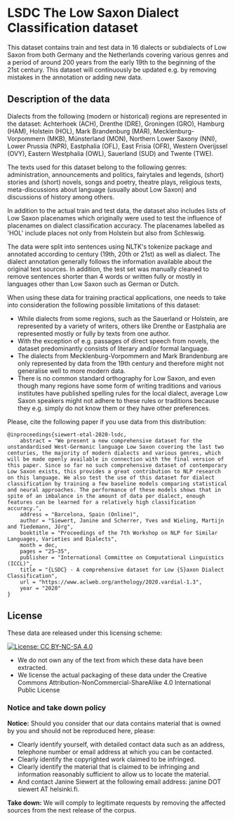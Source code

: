 # LSDC The Low Saxon Dialect Classification dataset

This dataset contains train and test data in 16 dialects or subdialects of Low Saxon from both Germany and the Netherlands covering various genres and a period of around 200 years from the early 19th to the beginning of the 21st century. This dataset will continuously be updated e.g. by removing mistakes in the annotation or adding new data. 

## Description of the data 

Dialects from the following (modern or historical) regions are represented in the dataset: Achterhoek (ACH), Drenthe (DRE), Groningen (GRO), Hamburg (HAM), Holstein (HOL), Mark Brandenburg (MAR), Mecklenburg-Vorpommern (MKB), Münsterland (MON), Northern Lower Saxony (NNI), Lower Prussia (NPR), Eastphalia (OFL), East Frisia (OFR), Western Overijssel (OVY), Eastern Westphalia (OWL), Sauerland (SUD) and Twente (TWE).

The texts used for this dataset belong to the following genres: administration, announcements and politics, fairytales and legends, (short) stories and (short) novels, songs and poetry, theatre plays, religious texts, meta-discussions about language (usually about Low Saxon) and discussions of history among others.

In addition to the actual train and test data, the dataset also includes lists of Low Saxon placenames which originally were used to test the influence of placenames on dialect classification accuracy. The placenames labelled as 'HOL' include places not only from Holstein but also from Schleswig.

The data were split into sentences using NLTK's tokenize package and annotated according to century (19th, 20th or 21st) as well as dialect. The dialect annotation generally follows the information available about the original text sources. In addition, the test set was manually cleaned to remove sentences shorter than 4 words or written fully or mostly in languages other than Low Saxon such as German or Dutch. 

When using these data for training practical applications, one needs to take into consideration the following possible limitations of this dataset:
- While dialects from some regions, such as the Sauerland or Holstein, are represented by a variety of writers, others like Drenthe or Eastphalia are represented mostly or fully by texts from one author. 
- With the exception of e.g. passages of direct speech from novels, the dataset predominantly consists of literary and/or formal language. 
- The dialects from Mecklenburg-Vorpommern and Mark Brandenburg are only represented by data from the 19th century and therefore might not generalise well to more modern data. 
- There is no common standard orthography for Low Saxon, and even though many regions have some form of writing traditions and various institutes have published spelling rules for the local dialect, average Low Saxon speakers might not adhere to these rules or traditions because they e.g. simply do not know them or they have other preferences. 

Please, cite the following paper if you use data from this distribution:

```
@inproceedings{siewert-etal-2020-lsdc,
	abstract = "We present a new comprehensive dataset for the unstandardised West-Germanic language Low Saxon covering the last two centuries, the majority of modern dialects and various genres, which will be made openly available in connection with the final version of this paper. Since so far no such comprehensive dataset of contemporary Low Saxon exists, this provides a great contribution to NLP research on this language. We also test the use of this dataset for dialect classification by training a few baseline models comparing statistical and neural approaches. The performance of these models shows that in spite of an imbalance in the amount of data per dialect, enough features can be learned for a relatively high classification accuracy.",
	address = "Barcelona, Spain (Online)",
	author = "Siewert, Janine and Scherrer, Yves and Wieling, Martijn and Tiedemann, Jörg",
	booktitle = "Proceedings of the 7th Workshop on NLP for Similar Languages, Varieties and Dialects",
	month = dec,
	pages = "25–35",
	publisher = "International Committee on Computational Linguistics (ICCL)",
	title = "{LSDC} - A comprehensive dataset for Low {S}axon Dialect Classification",
	url = "https://www.aclweb.org/anthology/2020.vardial-1.3",
	year = "2020"
}

```

## License

These data are released under this licensing scheme:

[![License: CC BY-NC-SA 4.0](https://licensebuttons.net/l/by-nc-sa/4.0/80x15.png)](https://creativecommons.org/licenses/by-nc-sa/4.0/)

- We do not own any of the text from which these data have been extracted.
- We license the actual packaging of these data under the Creative Commons Attribution-NonCommercial-ShareAlike 4.0 International Public License

### Notice and take down policy

**Notice:** Should you consider that our data contains material that is owned by you and should not be reproduced here, please:

- Clearly identify yourself, with detailed contact data such as an address, telephone number or email address at which you can be contacted.
- Clearly identify the copyrighted work claimed to be infringed.
- Clearly identify the material that is claimed to be infringing and information reasonably sufficient to allow us to locate the material.
- And contact Janine Siewert at the following email address: janine DOT siewert AT helsinki.fi.

**Take down:** We will comply to legitimate requests by removing the affected sources from the next release of the corpus.
